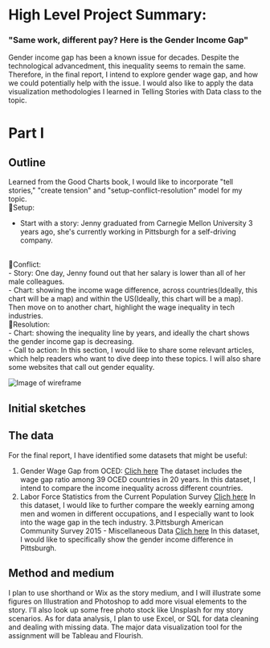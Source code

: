 # High Level Project Summary:

### "Same work, different pay? Here is the Gender Income Gap"
Gender income gap has been a known issue for decades. Despite the technological advancedment, this inequality seems to remain the same. Therefore, in the final report, I intend to explore gender wage gap, and how we could potentially help with the issue. I would also like to apply the data visualization methodologies I learned in Telling Stories with Data class to the topic. 

# Part I

## Outline

Learned from the Good Charts book, I would like to incorporate "tell stories," "create tension" and "setup-conflict-resolution" model for my topic.
<br>
📍Setup:
<br>
- Start with a story: Jenny graduated from Carnegie Mellon University 3 years ago, she's currently working in Pittsburgh for a self-driving company.
<br>
📍Conflict:
<br>
- Story: One day, Jenny found out that her salary is lower than all of her male colleagues.
<br>
- Chart: showing the income wage difference, across countries(Ideally, this chart will be a map) and within the US(Ideally, this chart will be a map). Then move on to another chart, highlight the wage inequality in tech industries.
<br>
📍Resolution:
<br>
- Chart: showing the inequality line by years, and ideally the chart shows the gender income gap is decreasing. 
<br>
- Call to action: In this section, I would like to share some relevant articles, which help readers who want to dive deep into these topics. I will also share some websites that call out gender equality.

![Image of wireframe](https://ppt.cc/f6pSJx@.png)

## Initial sketches


## The data

For the final report, I have identified some datasets that might be useful:
1. Gender Wage Gap from OCED:  [Clich here](https://www.oecd.org/gender/data/employment/)
The dataset includes the wage gap ratio among 39 OCED countries in 20 years. In this dataset, I intend to compare the income inequality across different countries. 
2. Labor Force Statistics from the Current Population Survey [Clich here](https://www.bls.gov/cps/cpsaat39.htm)
In this dataset, I would like to further compare the weekly earning among men and women in different occupations, and I especially want to look into the wage gap in the tech industry.
3.Pittsburgh American Community Survey 2015 - Miscellaneous Data [Clich here](https://data.wprdc.org/dataset/pittsburgh-american-community-survey-2015-miscellaneous-data)
In this dataset, I would like to specifically show the gender income difference in Pittsburgh.


## Method and medium

I plan to use shorthand or Wix as the story medium, and I will illustrate some figures on Illustration and Photoshop to add more visual elements to the story. I'll also look up some free photo stock like Unsplash for my story scenarios. As for data analysis, I plan to use Excel, or SQL for data cleaning and dealing with missing data. The major data visualization tool for the assignment will be Tableau and Flourish.
